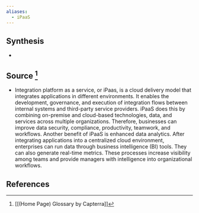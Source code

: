 ```yaml
---
aliases:
  - iPaaS
---
```

## Synthesis
- 
## Source [^1]
- Integration platform as a service, or iPaas, is a cloud delivery model that integrates applications in different environments. It enables the development, governance, and execution of integration flows between internal systems and third-party service providers. iPaaS does this by combining on-premise and cloud-based technologies, data, and services across multiple organizations. Therefore, businesses can improve data security, compliance, productivity, teamwork, and workflows. Another benefit of iPaaS is enhanced data analytics. After integrating applications into a centralized cloud environment, enterprises can run data through business intelligence (BI) tools. They can also generate real-time metrics. These processes increase visibility among teams and provide managers with intelligence into organizational workflows.
## References

[^1]: [[(Home Page) Glossary by Capterra]]